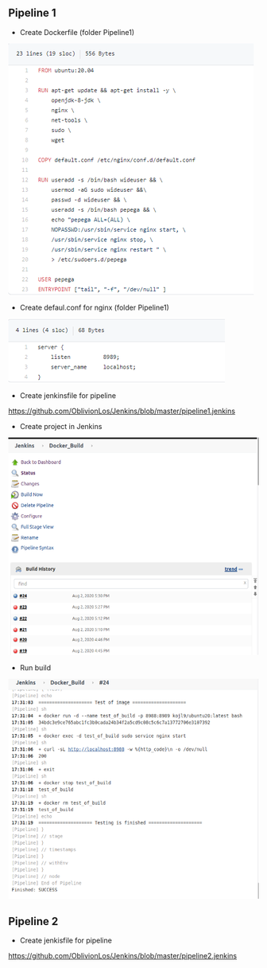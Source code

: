 ## Pipeline 1

- Create Dockerfile (folder Pipeline1)

![Dockerfile](https://github.com/OblivionLos/Jenkins/blob/master/Screenshots/1.png)

- Create defaul.conf for nginx (folder Pipeline1)

![default.conf](https://github.com/OblivionLos/Jenkins/blob/master/Screenshots/2.png)

- Create jenkinsfile for pipeline

https://github.com/OblivionLos/Jenkins/blob/master/pipeline1.jenkins

- Create project in Jenkins

![Job](https://github.com/OblivionLos/Jenkins/blob/master/Screenshots/3.png)

- Run build 

![build](https://github.com/OblivionLos/Jenkins/blob/master/Screenshots/4.png)


## Pipeline 2

- Create jenkisfile for pipeline

https://github.com/OblivionLos/Jenkins/blob/master/pipeline2.jenkins

